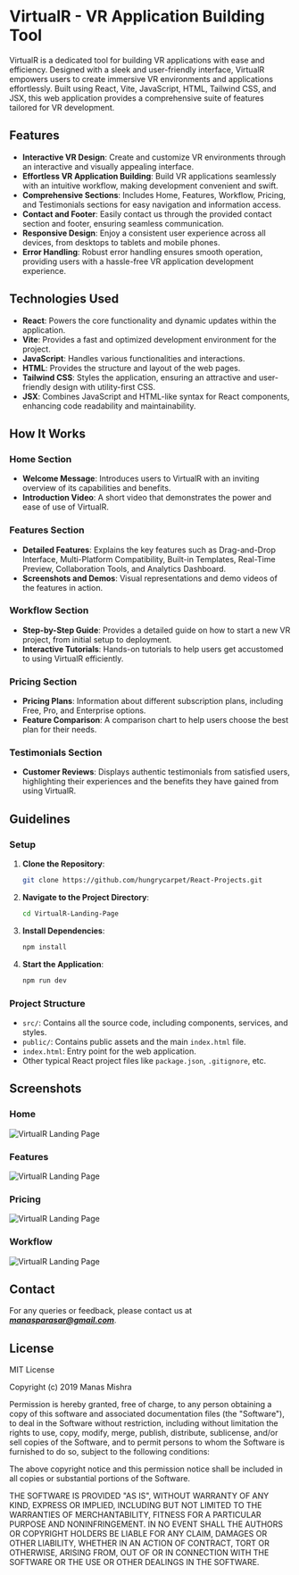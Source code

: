# VirtualR - VR Application Building Tool

VirtualR is a dedicated tool for building VR applications with ease and efficiency. Designed with a sleek and user-friendly interface, VirtualR empowers users to create immersive VR environments and applications effortlessly. Built using React, Vite, JavaScript, HTML, Tailwind CSS, and JSX, this web application provides a comprehensive suite of features tailored for VR development.

## Features

- **Interactive VR Design**: Create and customize VR environments through an interactive and visually appealing interface.
- **Effortless VR Application Building**: Build VR applications seamlessly with an intuitive workflow, making development convenient and swift.
- **Comprehensive Sections**: Includes Home, Features, Workflow, Pricing, and Testimonials sections for easy navigation and information access.
- **Contact and Footer**: Easily contact us through the provided contact section and footer, ensuring seamless communication.
- **Responsive Design**: Enjoy a consistent user experience across all devices, from desktops to tablets and mobile phones.
- **Error Handling**: Robust error handling ensures smooth operation, providing users with a hassle-free VR application development experience.
  
## Technologies Used

- **React**: Powers the core functionality and dynamic updates within the application.
- **Vite**: Provides a fast and optimized development environment for the project.
- **JavaScript**: Handles various functionalities and interactions.
- **HTML**: Provides the structure and layout of the web pages.
- **Tailwind CSS**: Styles the application, ensuring an attractive and user-friendly design with utility-first CSS.
- **JSX**: Combines JavaScript and HTML-like syntax for React components, enhancing code readability and maintainability.

## How It Works

### Home Section

- **Welcome Message**: Introduces users to VirtualR with an inviting overview of its capabilities and benefits.
- **Introduction Video**: A short video that demonstrates the power and ease of use of VirtualR.

### Features Section

- **Detailed Features**: Explains the key features such as Drag-and-Drop Interface, Multi-Platform Compatibility, Built-in Templates, Real-Time Preview, Collaboration Tools, and Analytics Dashboard.
- **Screenshots and Demos**: Visual representations and demo videos of the features in action.

### Workflow Section

- **Step-by-Step Guide**: Provides a detailed guide on how to start a new VR project, from initial setup to deployment.
- **Interactive Tutorials**: Hands-on tutorials to help users get accustomed to using VirtualR efficiently.

### Pricing Section

- **Pricing Plans**: Information about different subscription plans, including Free, Pro, and Enterprise options.
- **Feature Comparison**: A comparison chart to help users choose the best plan for their needs.

### Testimonials Section

- **Customer Reviews**: Displays authentic testimonials from satisfied users, highlighting their experiences and the benefits they have gained from using VirtualR.

## Guidelines

### Setup

1. **Clone the Repository**:
    ```bash
    git clone https://github.com/hungrycarpet/React-Projects.git
    ```
2. **Navigate to the Project Directory**:
    ```bash
    cd VirtualR-Landing-Page
    ```
3. **Install Dependencies**:
    ```bash
    npm install
    ```
4. **Start the Application**:
    ```bash
    npm run dev
    ```

### Project Structure

- `src/`: Contains all the source code, including components, services, and styles.
- `public/`: Contains public assets and the main `index.html` file.
- `index.html`: Entry point for the web application.
- Other typical React project files like `package.json`, `.gitignore`, etc.

## Screenshots

### Home
![VirtualR Landing Page](src/assets/screenshot-home.png "VirtualR Landing Page")

### Features
![VirtualR Landing Page](src/assets/screenshot-feature.png "VirtualR Landing Page")

### Pricing
![VirtualR Landing Page](src/assets/screenshot-pricing.png "VirtualR Landing Page")

### Workflow
![VirtualR Landing Page](src/assets/screenshot-workflow.png "VirtualR Landing Page")

## Contact

For any queries or feedback, please contact us at ***manasparasar@gmail.com***.

## License

MIT License

Copyright (c) 2019 Manas Mishra

Permission is hereby granted, free of charge, to any person obtaining a copy
of this software and associated documentation files (the "Software"), to deal
in the Software without restriction, including without limitation the rights
to use, copy, modify, merge, publish, distribute, sublicense, and/or sell
copies of the Software, and to permit persons to whom the Software is
furnished to do so, subject to the following conditions:

The above copyright notice and this permission notice shall be included in all
copies or substantial portions of the Software.

THE SOFTWARE IS PROVIDED "AS IS", WITHOUT WARRANTY OF ANY KIND, EXPRESS OR
IMPLIED, INCLUDING BUT NOT LIMITED TO THE WARRANTIES OF MERCHANTABILITY,
FITNESS FOR A PARTICULAR PURPOSE AND NONINFRINGEMENT. IN NO EVENT SHALL THE
AUTHORS OR COPYRIGHT HOLDERS BE LIABLE FOR ANY CLAIM, DAMAGES OR OTHER
LIABILITY, WHETHER IN AN ACTION OF CONTRACT, TORT OR OTHERWISE, ARISING FROM,
OUT OF OR IN CONNECTION WITH THE SOFTWARE OR THE USE OR OTHER DEALINGS IN THE
SOFTWARE.
